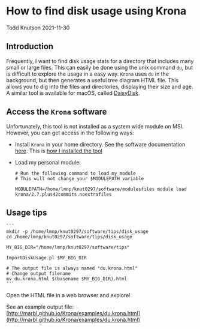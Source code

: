 # How to find disk usage using Krona

Todd Knutson
2021-11-30


## Introduction 

Frequently, I want to find disk usage stats for a directory that includes many small or large files. This can easily be done using the unix command `du`, but is difficult to explore the usage in a easy way. `Krona` uses `du` in the background, but then generates a useful tree diagram HTML file. This allows you to dig into the files and directories, displaying their size and age. A similar tool is available for macOS, called [DaisyDisk](https://daisydiskapp.com). 



## Access the `Krona` software

Unfortunately, this tool is not installed as a system wide module on MSI. However, you can get access in the following ways:
 
* Install `Krona` in your home directory. See the software documentation [here](https://github.com/marbl/Krona/wiki). This is [how I installed the tool](https://github.umn.edu/knut0297org/modules_install_notes/blob/main/krona_2.7.plus42commits.noextrafiles_install_notes.sh)

* Load my personal module:
	
	```
	# Run the following command to load my module
	# This will not change your $MODULEPATH variable
	
	MODULEPATH=/home/lmnp/knut0297/software/modulesfiles module load krona/2.7.plus42commits.noextrafiles
	```


## Usage tips


    ```
    mkdir -p /home/lmnp/knut0297/software/tips/disk_usage
    cd /home/lmnp/knut0297/software/tips/disk_usage

    MY_BIG_DIR="/home/lmnp/knut0297/software/tips"

    ImportDiskUsage.pl $MY_BIG_DIR

    # The output file is always named "du.krona.html"
    # Change output filename
    mv du.krona.html $(basename $MY_BIG_DIR).html
    ```



Open the HTML file in a web browser and explore!

See an example output file: [http://marbl.github.io/Krona/examples/du.krona.html](http://marbl.github.io/Krona/examples/du.krona.html)





